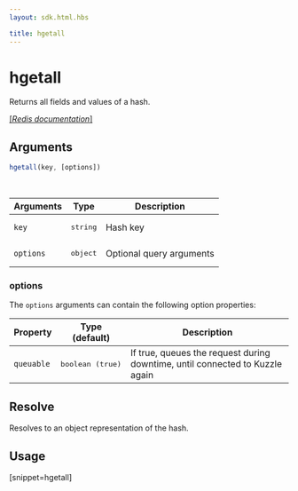 ```yaml
---
layout: sdk.html.hbs

title: hgetall
---
```


# hgetall


Returns all fields and values of a hash.

[[_Redis documentation_]](https://redis.io/commands/hgetall)

## Arguments

```js
hgetall(key, [options])
```

<br/>

| Arguments    | Type    | Description |
|--------------|---------|-------------|
| `key` | <pre>string</pre> | Hash key |
| ``options`` | <pre>object</pre> | Optional query arguments |

### options

The `options` arguments can contain the following option properties:

| Property   | Type (default)   | Description                       |
| ---------- | ------- | --------------------------------- |
| `queuable` | <pre>boolean (true)</pre> | If true, queues the request during downtime, until connected to Kuzzle again |

## Resolve

Resolves to an object representation of the hash.

## Usage

[snippet=hgetall]
